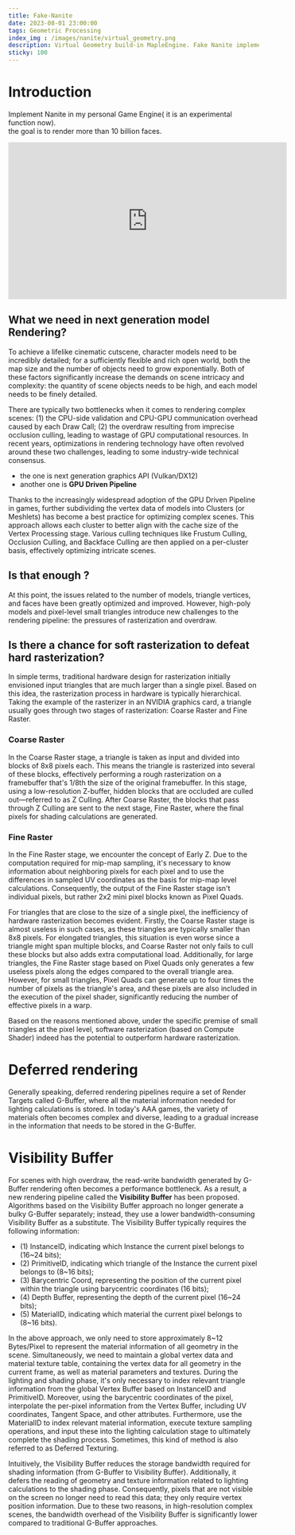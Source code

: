 ```yaml
---
title: Fake-Nanite
date: 2023-08-01 23:00:00
tags: Geometric Processing
index_img : /images/nanite/virtual_geometry.png
description: Virtual Geometry build-in MapleEngine. Fake Nanite implementation.
sticky: 100
---
```


# Introduction

Implement Nanite in my personal Game Engine( it is an experimental function now).  
the goal is to render more than 10 billion faces.

<p align="center">
<iframe width="560" height="315" src="https://www.youtube.com/embed/79aaFzgOso0" title="YouTube video player" frameborder="0" allow="accelerometer; autoplay; clipboard-write; encrypted-media; gyroscope; picture-in-picture; web-share" allowfullscreen></iframe>
</p>

## What we need in next generation model Rendering?

To achieve a lifelike cinematic cutscene, character models need to be incredibly detailed; for a sufficiently flexible and rich open world, both the map size and the number of objects need to grow exponentially. Both of these factors significantly increase the demands on scene intricacy and complexity: the quantity of scene objects needs to be high, and each model needs to be finely detailed.

There are typically two bottlenecks when it comes to rendering complex scenes: (1) the CPU-side validation and CPU-GPU communication overhead caused by each Draw Call; (2) the overdraw resulting from imprecise occlusion culling, leading to wastage of GPU computational resources. In recent years, optimizations in rendering technology have often revolved around these two challenges, leading to some industry-wide technical consensus.

- the one is next generation graphics API (Vulkan/DX12)
- another one is **GPU Driven Pipeline**

Thanks to the increasingly widespread adoption of the GPU Driven Pipeline in games, further subdividing the vertex data of models into Clusters (or Meshlets) has become a best practice for optimizing complex scenes. This approach allows each cluster to better align with the cache size of the Vertex Processing stage. Various culling techniques like Frustum Culling, Occlusion Culling, and Backface Culling are then applied on a per-cluster basis, effectively optimizing intricate scenes.

## Is that enough ?
At this point, the issues related to the number of models, triangle vertices, and faces have been greatly optimized and improved. However, high-poly models and pixel-level small triangles introduce new challenges to the rendering pipeline: the pressures of rasterization and overdraw.

## Is there a chance for soft rasterization to defeat hard rasterization?

In simple terms, traditional hardware design for rasterization initially envisioned input triangles that are much larger than a single pixel. Based on this idea, the rasterization process in hardware is typically hierarchical. Taking the example of the rasterizer in an NVIDIA graphics card, a triangle usually goes through two stages of rasterization: Coarse Raster and Fine Raster.

### Coarse Raster
In the Coarse Raster stage, a triangle is taken as input and divided into blocks of 8x8 pixels each. This means the triangle is rasterized into several of these blocks, effectively performing a rough rasterization on a framebuffer that's 1/8th the size of the original framebuffer. In this stage, using a low-resolution Z-buffer, hidden blocks that are occluded are culled out—referred to as Z Culling. After Coarse Raster, the blocks that pass through Z Culling are sent to the next stage, Fine Raster, where the final pixels for shading calculations are generated.

### Fine Raster
In the Fine Raster stage, we encounter the concept of Early Z. Due to the computation required for mip-map sampling, it's necessary to know information about neighboring pixels for each pixel and to use the differences in sampled UV coordinates as the basis for mip-map level calculations. Consequently, the output of the Fine Raster stage isn't individual pixels, but rather 2x2 mini pixel blocks known as Pixel Quads.

For triangles that are close to the size of a single pixel, the inefficiency of hardware rasterization becomes evident. Firstly, the Coarse Raster stage is almost useless in such cases, as these triangles are typically smaller than 8x8 pixels. For elongated triangles, this situation is even worse since a triangle might span multiple blocks, and Coarse Raster not only fails to cull these blocks but also adds extra computational load. Additionally, for large triangles, the Fine Raster stage based on Pixel Quads only generates a few useless pixels along the edges compared to the overall triangle area. However, for small triangles, Pixel Quads can generate up to four times the number of pixels as the triangle's area, and these pixels are also included in the execution of the pixel shader, significantly reducing the number of effective pixels in a warp.

Based on the reasons mentioned above, under the specific premise of small triangles at the pixel level, software rasterization (based on Compute Shader) indeed has the potential to outperform hardware rasterization. 

# Deferred rendering

Generally speaking, deferred rendering pipelines require a set of Render Targets called G-Buffer, where all the material information needed for lighting calculations is stored. In today's AAA games, the variety of materials often becomes complex and diverse, leading to a gradual increase in the information that needs to be stored in the G-Buffer.

# Visibility Buffer

For scenes with high overdraw, the read-write bandwidth generated by G-Buffer rendering often becomes a performance bottleneck. As a result, a new rendering pipeline called the **Visibility Buffer** has been proposed. Algorithms based on the Visibility Buffer approach no longer generate a bulky G-Buffer separately; instead, they use a lower bandwidth-consuming Visibility Buffer as a substitute. The Visibility Buffer typically requires the following information:

- (1) InstanceID, indicating which Instance the current pixel belongs to (16~24 bits);
- (2) PrimitiveID, indicating which triangle of the Instance the current pixel belongs to (8~16 bits);
- (3) Barycentric Coord, representing the position of the current pixel within the triangle using barycentric coordinates (16 bits);
- (4) Depth Buffer, representing the depth of the current pixel (16~24 bits);
- (5) MaterialID, indicating which material the current pixel belongs to (8~16 bits).

In the above approach, we only need to store approximately 8~12 Bytes/Pixel to represent the material information of all geometry in the scene. Simultaneously, we need to maintain a global vertex data and material texture table, containing the vertex data for all geometry in the current frame, as well as material parameters and textures. During the lighting and shading phase, it's only necessary to index relevant triangle information from the global Vertex Buffer based on InstanceID and PrimitiveID. Moreover, using the barycentric coordinates of the pixel, interpolate the per-pixel information from the Vertex Buffer, including UV coordinates, Tangent Space, and other attributes. Furthermore, use the MaterialID to index relevant material information, execute texture sampling operations, and input these into the lighting calculation stage to ultimately complete the shading process. Sometimes, this kind of method is also referred to as Deferred Texturing.

Intuitively, the Visibility Buffer reduces the storage bandwidth required for shading information (from G-Buffer to Visibility Buffer). Additionally, it defers the reading of geometry and texture information related to lighting calculations to the shading phase. Consequently, pixels that are not visible on the screen no longer need to read this data; they only require vertex position information. Due to these two reasons, in high-resolution complex scenes, the bandwidth overhead of the Visibility Buffer is significantly lower compared to traditional G-Buffer approaches.


